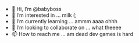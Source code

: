 - 👋 Hi, I’m @babyboss
- 👀 I’m interested in ... milk (;
- 🌱 I’m currently learning ... ammm aaaa ohhh
- 💞️ I’m looking to collaborate on ... what theeee
- 📫 How to reach me ... am dead dev games is hard

<!---
mouhsse/mouhsse is a ✨ special ✨ repository because its `README.md` (this file) appears on your GitHub profile.
You can click the Preview link to take a look at your changes.
--->
